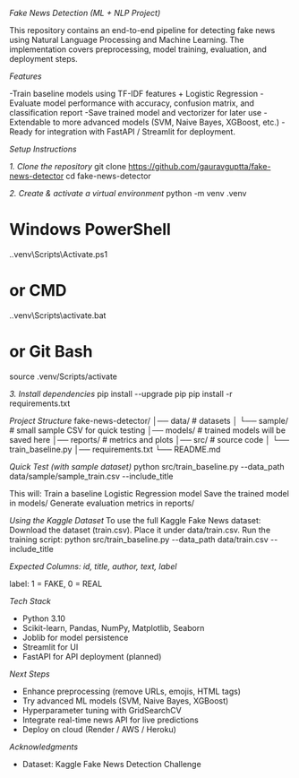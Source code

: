 *Fake News Detection (ML + NLP Project)*

This repository contains an end-to-end pipeline for detecting fake news using Natural Language Processing and Machine Learning.
The implementation covers preprocessing, model training, evaluation, and deployment steps.

*Features*

-Train baseline models using TF-IDF features + Logistic Regression
-Evaluate model performance with accuracy, confusion matrix, and classification report
-Save trained model and vectorizer for later use
-Extendable to more advanced models (SVM, Naive Bayes, XGBoost, etc.)
-Ready for integration with FastAPI / Streamlit for deployment.

*Setup Instructions*

*1. Clone the repository*
git clone <https://github.com/gauravguptta/fake-news-detector>
cd fake-news-detector

*2. Create & activate a virtual environment*
python -m venv .venv
# Windows PowerShell
.\.venv\Scripts\Activate.ps1
# or CMD
.\.venv\Scripts\activate.bat
# or Git Bash
source .venv/Scripts/activate

*3. Install dependencies*
pip install --upgrade pip
pip install -r requirements.txt

*Project Structure*
fake-news-detector/
│── data/                 # datasets
│   └── sample/           # small sample CSV for quick testing
│── models/               # trained models will be saved here
│── reports/              # metrics and plots
│── src/                  # source code
│   └── train_baseline.py
│── requirements.txt
└── README.md

*Quick Test (with sample dataset)*
python src/train_baseline.py --data_path data/sample/sample_train.csv --include_title

This will:
Train a baseline Logistic Regression model
Save the trained model in models/
Generate evaluation metrics in reports/

*Using the Kaggle Dataset*
To use the full Kaggle Fake News dataset:
Download the dataset (train.csv).
Place it under data/train.csv.
Run the training script:
     python src/train_baseline.py --data_path data/train.csv --include_title


*Expected Columns: id, title, author, text, label*

label: 1 = FAKE, 0 = REAL

*Tech Stack*
- Python 3.10
- Scikit-learn, Pandas, NumPy, Matplotlib, Seaborn
- Joblib for model persistence
- Streamlit for UI
- FastAPI for API deployment (planned)

*Next Steps*
- Enhance preprocessing (remove URLs, emojis, HTML tags)
- Try advanced ML models (SVM, Naive Bayes, XGBoost)
- Hyperparameter tuning with GridSearchCV
- Integrate real-time news API for live predictions
- Deploy on cloud (Render / AWS / Heroku)

*Acknowledgments*
- Dataset: Kaggle Fake News Detection Challenge
